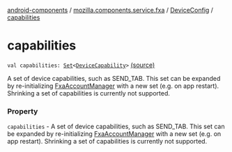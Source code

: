 [android-components](../../index.md) / [mozilla.components.service.fxa](../index.md) / [DeviceConfig](index.md) / [capabilities](./capabilities.md)

# capabilities

`val capabilities: `[`Set`](https://kotlinlang.org/api/latest/jvm/stdlib/kotlin.collections/-set/index.html)`<`[`DeviceCapability`](../../mozilla.components.concept.sync/-device-capability/index.md)`>` [(source)](https://github.com/mozilla-mobile/android-components/blob/master/components/service/firefox-accounts/src/main/java/mozilla/components/service/fxa/Config.kt#L40)

A set of device capabilities, such as SEND_TAB. This set can be expanded by
re-initializing [FxaAccountManager](../../mozilla.components.service.fxa.manager/-fxa-account-manager/index.md) with a new set (e.g. on app restart).
Shrinking a set of capabilities is currently not supported.

### Property

`capabilities` - A set of device capabilities, such as SEND_TAB. This set can be expanded by
re-initializing [FxaAccountManager](../../mozilla.components.service.fxa.manager/-fxa-account-manager/index.md) with a new set (e.g. on app restart).
Shrinking a set of capabilities is currently not supported.